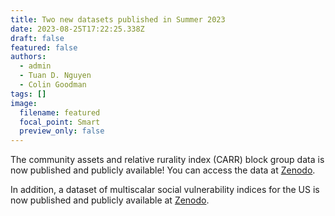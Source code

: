 ```yaml
---
title: Two new datasets published in Summer 2023
date: 2023-08-25T17:22:25.338Z
draft: false
featured: false
authors:
  - admin
  - Tuan D. Nguyen
  - Colin Goodman
tags: []
image:
  filename: featured
  focal_point: Smart
  preview_only: false
---
```

T﻿he community assets and relative rurality index (CARR) block group data is now published and publicly available! You can access the data at [Zenodo](https://doi.org/10.5281/zenodo.8072187).

In addition, a dataset of multiscalar social vulnerability indices for the US  is now published and publicly available at [Zenodo](https://doi.org/10.5281/zenodo.8072143).